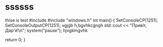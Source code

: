 # ssssss
thise is test
#include <iostream>
#include "windows.h"
int main()
{
   SetConsoleCP(1251);
   SetConsoleOutputCP(1251);
vgjgb h,bgvhkcgngh
   std::cout << "Привіт, Дар'я!\n";
   system("pause");
   hjvgkmgvhk
   
 return 0;
}
